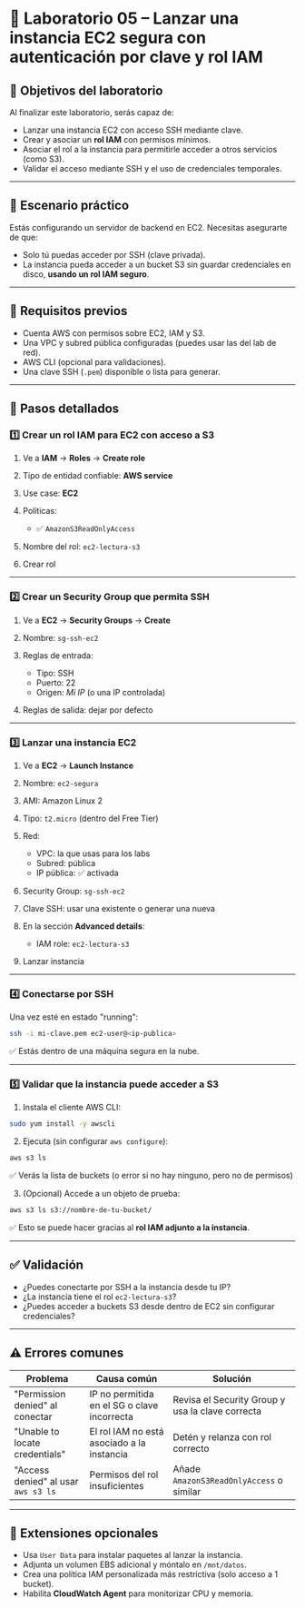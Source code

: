 # 🧪 Laboratorio 05 – Lanzar una instancia EC2 segura con autenticación por clave y rol IAM

## 🎯 Objetivos del laboratorio

Al finalizar este laboratorio, serás capaz de:

* Lanzar una instancia EC2 con acceso SSH mediante clave.
* Crear y asociar un **rol IAM** con permisos mínimos.
* Asociar el rol a la instancia para permitirle acceder a otros servicios (como S3).
* Validar el acceso mediante SSH y el uso de credenciales temporales.

---

## 🧵 Escenario práctico

Estás configurando un servidor de backend en EC2. Necesitas asegurarte de que:

* Solo tú puedas acceder por SSH (clave privada).
* La instancia pueda acceder a un bucket S3 sin guardar credenciales en disco, **usando un rol IAM seguro**.

---

## 🧰 Requisitos previos

* Cuenta AWS con permisos sobre EC2, IAM y S3.
* Una VPC y subred pública configuradas (puedes usar las del lab de red).
* AWS CLI (opcional para validaciones).
* Una clave SSH (`.pem`) disponible o lista para generar.

---

## 🧭 Pasos detallados

### 1️⃣ Crear un rol IAM para EC2 con acceso a S3

1. Ve a **IAM** → **Roles** → **Create role**
2. Tipo de entidad confiable: **AWS service**
3. Use case: **EC2**
4. Políticas:

   * ✅ `AmazonS3ReadOnlyAccess`
5. Nombre del rol: `ec2-lectura-s3`
6. Crear rol

---

### 2️⃣ Crear un Security Group que permita SSH

1. Ve a **EC2** → **Security Groups** → **Create**
2. Nombre: `sg-ssh-ec2`
3. Reglas de entrada:

   * Tipo: SSH
   * Puerto: 22
   * Origen: *Mi IP* (o una IP controlada)
4. Reglas de salida: dejar por defecto

---

### 3️⃣ Lanzar una instancia EC2

1. Ve a **EC2** → **Launch Instance**
2. Nombre: `ec2-segura`
3. AMI: Amazon Linux 2
4. Tipo: `t2.micro` (dentro del Free Tier)
5. Red:

   * VPC: la que usas para los labs
   * Subred: pública
   * IP pública: ✅ activada
6. Security Group: `sg-ssh-ec2`
7. Clave SSH: usar una existente o generar una nueva
8. En la sección **Advanced details**:

   * IAM role: `ec2-lectura-s3`
9. Lanzar instancia

---

### 4️⃣ Conectarse por SSH

Una vez esté en estado "running":

```bash
ssh -i mi-clave.pem ec2-user@<ip-publica>
```

✅ Estás dentro de una máquina segura en la nube.

---

### 5️⃣ Validar que la instancia puede acceder a S3

1. Instala el cliente AWS CLI:

```bash
sudo yum install -y awscli
```

2. Ejecuta (sin configurar `aws configure`):

```bash
aws s3 ls
```

✅ Verás la lista de buckets (o error si no hay ninguno, pero no de permisos)

3. (Opcional) Accede a un objeto de prueba:

```bash
aws s3 ls s3://nombre-de-tu-bucket/
```

✅ Esto se puede hacer gracias al **rol IAM adjunto a la instancia**.

---

## ✅ Validación

* ¿Puedes conectarte por SSH a la instancia desde tu IP?
* ¿La instancia tiene el rol `ec2-lectura-s3`?
* ¿Puedes acceder a buckets S3 desde dentro de EC2 sin configurar credenciales?

---

## ⚠️ Errores comunes

| Problema                            | Causa común                                 | Solución                                         |
| ----------------------------------- | ------------------------------------------- | ------------------------------------------------ |
| "Permission denied" al conectar     | IP no permitida en el SG o clave incorrecta | Revisa el Security Group y usa la clave correcta |
| "Unable to locate credentials"      | El rol IAM no está asociado a la instancia  | Detén y relanza con rol correcto                 |
| "Access denied" al usar `aws s3 ls` | Permisos del rol insuficientes              | Añade `AmazonS3ReadOnlyAccess` o similar         |

---

## 🧩 Extensiones opcionales

* Usa `User Data` para instalar paquetes al lanzar la instancia.
* Adjunta un volumen EBS adicional y móntalo en `/mnt/datos`.
* Crea una política IAM personalizada más restrictiva (solo acceso a 1 bucket).
* Habilita **CloudWatch Agent** para monitorizar CPU y memoria.